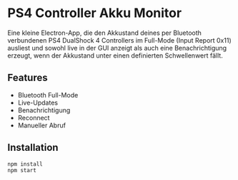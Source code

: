 # PS4 Controller Akku Monitor

Eine kleine Electron-App, die den Akkustand deines per Bluetooth verbundenen PS4 DualShock 4 Controllers im Full-Mode (Input Report 0x11) ausliest und sowohl live in der GUI anzeigt als auch eine Benachrichtigung erzeugt, wenn der Akkustand unter einen definierten Schwellenwert fällt.

## Features

- Bluetooth Full-Mode
- Live-Updates
- Benachrichtigung
- Reconnect
- Manueller Abruf

## Installation

```bash
npm install
npm start
```
